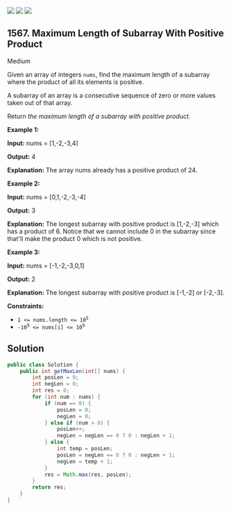 [![](https://img.shields.io/github/stars/javadev/LeetCode-in-Java?label=Stars&style=flat-square)](https://github.com/javadev/LeetCode-in-Java)
[![](https://img.shields.io/github/forks/javadev/LeetCode-in-Java?label=Fork%20me%20on%20GitHub%20&style=flat-square)](https://github.com/javadev/LeetCode-in-Java/fork)
[![](https://img.shields.io/badge/-LeetCode%20in%20Kotlin-blue?style=flat-square)](https://github.com/javadev/LeetCode-in-Kotlin)

## 1567\. Maximum Length of Subarray With Positive Product

Medium

Given an array of integers `nums`, find the maximum length of a subarray where the product of all its elements is positive.

A subarray of an array is a consecutive sequence of zero or more values taken out of that array.

Return _the maximum length of a subarray with positive product_.

**Example 1:**

**Input:** nums = [1,-2,-3,4]

**Output:** 4

**Explanation:** The array nums already has a positive product of 24.

**Example 2:**

**Input:** nums = [0,1,-2,-3,-4]

**Output:** 3

**Explanation:** The longest subarray with positive product is [1,-2,-3] which has a product of 6. Notice that we cannot include 0 in the subarray since that'll make the product 0 which is not positive.

**Example 3:**

**Input:** nums = [-1,-2,-3,0,1]

**Output:** 2

**Explanation:** The longest subarray with positive product is [-1,-2] or [-2,-3].

**Constraints:**

*   <code>1 <= nums.length <= 10<sup>5</sup></code>
*   <code>-10<sup>9</sup> <= nums[i] <= 10<sup>9</sup></code>

## Solution

```java
public class Solution {
    public int getMaxLen(int[] nums) {
        int posLen = 0;
        int negLen = 0;
        int res = 0;
        for (int num : nums) {
            if (num == 0) {
                posLen = 0;
                negLen = 0;
            } else if (num > 0) {
                posLen++;
                negLen = negLen == 0 ? 0 : negLen + 1;
            } else {
                int temp = posLen;
                posLen = negLen == 0 ? 0 : negLen + 1;
                negLen = temp + 1;
            }
            res = Math.max(res, posLen);
        }
        return res;
    }
}
```